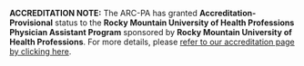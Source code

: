 <p class="message">

<strong>ACCREDITATION NOTE:</strong>  The ARC-PA has granted <strong>Accreditation-Provisional</strong> status to the <strong>Rocky Mountain University of Health Professions Physician Assistant Program</strong> sponsored by <strong>Rocky Mountain University of Health Professions</strong>. For more details, please <a href="/accreditation">refer to our accreditation page by clicking here</a>.

</p>